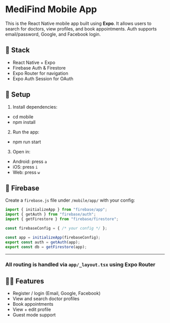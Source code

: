 # MediFind Mobile App

This is the React Native mobile app built using **Expo**. It allows users to search for doctors, view profiles, and book appointments. Auth supports email/password, Google, and Facebook login.

## 🧠 Stack

- React Native + Expo
- Firebase Auth & Firestore
- Expo Router for navigation
- Expo Auth Session for OAuth

## 🔧 Setup

1. Install dependencies:
- cd mobile
- npm install

2. Run the app: 
- npm run start

3. Open in:
- Android: press `a`
- iOS: press `i`
- Web: press `w`

## 🔐 Firebase

Create a `firebase.js` file under `/mobile/app/` with your config:

```js
import { initializeApp } from "firebase/app";
import { getAuth } from "firebase/auth";
import { getFirestore } from "firebase/firestore";

const firebaseConfig = { /* your config */ };

const app = initializeApp(firebaseConfig);
export const auth = getAuth(app);
export const db = getFirestore(app);

```
---
### All routing is handled via `app/_layout.tsx` using Expo Router 

## 👨‍⚕️ Features
- Register / login (Email, Google, Facebook)
- View and search doctor profiles
- Book appointments
- View + edit profile
- Guest mode support
